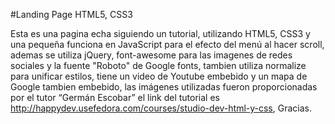 #Landing Page HTML5, CSS3

Esta es una pagina echa siguiendo un tutorial, utilizando HTML5, CSS3 y una pequeña funciona en JavaScript para el efecto del menú al hacer scroll, ademas se utiliza jQuery, font-awesome para las imagenes de redes sociales y la fuente "Roboto" de Google fonts, tambien utiliza normalize para unificar estilos, tiene un video de Youtube embebido y un mapa de Google tambien embebido, las imágenes utilizadas fueron proporcionadas por el tutor “Germán Escobar” el link del tutorial es http://happydev.usefedora.com/courses/studio-dev-html-y-css, Gracias.